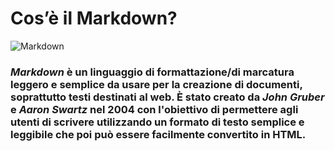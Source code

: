 # **Cos’è il Markdown?**
![Markdown](https://ohdoylerules.com/images/markdown.svg)
### ***Markdown***  è un linguaggio di **formattazione**/di **marcatura** leggero e semplice da usare per la creazione di documenti, soprattutto testi destinati al web. È stato creato da *John Gruber* e *Aaron Swartz* nel 2004 con l'obiettivo di permettere agli utenti di scrivere utilizzando un formato di testo semplice e leggibile che poi può essere facilmente convertito in **HTML**.

